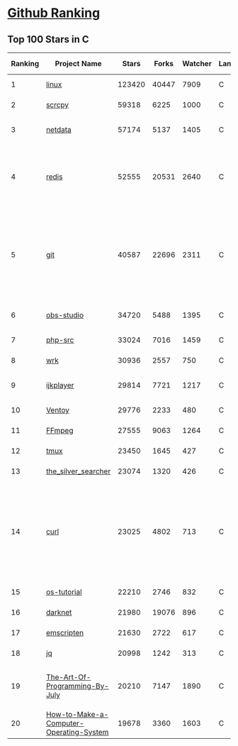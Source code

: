 [Github Ranking](../README.md)
==========

## Top 100 Stars in C

| Ranking | Project Name | Stars | Forks | Watcher | Language | Pull Requests | Open Issues |  Total Issues | Description | Create At | Last Commit |
| ------- | ------------ | ----- | ----- | -------- | ----------- | ----------- | ------- | ------- | ------- | ------- | ------- |
| 1 | [linux](https://github.com/torvalds/linux) | 123420 | 40447 | 7909 | C | 761 | 0 | 0 | Linux kernel source tree | 2011-09-04T22:48:12Z | 2021-12-31T13:39:24Z |
| 2 | [scrcpy](https://github.com/Genymobile/scrcpy) | 59318 | 6225 | 1000 | C | 257 | 850 | 2624 | Display and control your Android device | 2017-11-21T18:00:27Z | 2021-12-31T13:44:05Z |
| 3 | [netdata](https://github.com/netdata/netdata) | 57174 | 5137 | 1405 | C | 5443 | 161 | 6432 | Real-time performance monitoring, done right! https://www.netdata.cloud | 2013-06-17T18:39:10Z | 2021-12-31T13:00:31Z |
| 4 | [redis](https://github.com/redis/redis) | 52555 | 20531 | 2640 | C | 4731 | 1614 | 5174 | Redis is an in-memory database that persists on disk. The data model is key-value, but many different kind of values are supported: Strings, Lists, Sets, Sorted Sets, Hashes, Streams, HyperLogLogs, Bitmaps. | 2009-03-21T22:32:25Z | 2021-12-31T12:08:13Z |
| 5 | [git](https://github.com/git/git) | 40587 | 22696 | 2311 | C | 1001 | 0 | 0 | Git Source Code Mirror - This is a publish-only repository but pull requests can be turned into patches to the mailing list via GitGitGadget (https://gitgitgadget.github.io/). Please follow Documentation/SubmittingPatches procedure for any of your improvements. | 2008-07-23T14:21:26Z | 2021-12-31T13:02:10Z |
| 6 | [obs-studio](https://github.com/obsproject/obs-studio) | 34720 | 5488 | 1395 | C | 3728 | 466 | 1806 | OBS Studio - Free and open source software for live streaming and screen recording | 2013-10-01T02:40:31Z | 2021-12-31T13:38:46Z |
| 7 | [php-src](https://github.com/php/php-src) | 33024 | 7016 | 1459 | C | 7774 | 30 | 61 | The PHP Interpreter | 2011-06-16T01:52:25Z | 2021-12-31T11:17:11Z |
| 8 | [wrk](https://github.com/wg/wrk) | 30936 | 2557 | 750 | C | 117 | 109 | 360 | Modern HTTP benchmarking tool | 2012-03-20T11:12:28Z | 2021-12-31T12:19:33Z |
| 9 | [ijkplayer](https://github.com/bilibili/ijkplayer) | 29814 | 7721 | 1217 | C | 217 | 2643 | 5132 | Android/iOS video player based on FFmpeg n3.4, with MediaCodec, VideoToolbox support. | 2013-06-03T04:12:04Z | 2021-12-31T09:25:42Z |
| 10 | [Ventoy](https://github.com/ventoy/Ventoy) | 29776 | 2233 | 480 | C | 201 | 232 | 1062 | A new bootable USB solution. | 2020-03-10T15:19:19Z | 2021-12-31T13:42:03Z |
| 11 | [FFmpeg](https://github.com/FFmpeg/FFmpeg) | 27555 | 9063 | 1264 | C | 375 | 0 | 0 | Mirror of https://git.ffmpeg.org/ffmpeg.git | 2011-04-14T14:12:38Z | 2021-12-31T09:30:20Z |
| 12 | [tmux](https://github.com/tmux/tmux) | 23450 | 1645 | 427 | C | 462 | 18 | 2554 | tmux source code | 2015-06-03T23:32:55Z | 2021-12-31T12:39:40Z |
| 13 | [the_silver_searcher](https://github.com/ggreer/the_silver_searcher) | 23074 | 1320 | 426 | C | 677 | 384 | 785 | A code-searching tool similar to ack, but faster. | 2011-11-19T19:50:47Z | 2021-12-31T13:22:11Z |
| 14 | [curl](https://github.com/curl/curl) | 23025 | 4802 | 713 | C | 4876 | 13 | 3118 | A command line tool and library for transferring data with URL syntax, supporting DICT, FILE, FTP, FTPS, GOPHER, GOPHERS, HTTP, HTTPS, IMAP, IMAPS, LDAP, LDAPS, MQTT, POP3, POP3S, RTMP, RTMPS, RTSP, SCP, SFTP, SMB, SMBS, SMTP, SMTPS, TELNET and TFTP. libcurl offers a myriad of powerful features | 2010-03-18T22:32:22Z | 2021-12-31T11:04:00Z |
| 15 | [os-tutorial](https://github.com/cfenollosa/os-tutorial) | 22210 | 2746 | 832 | C | 87 | 52 | 136 | How to create an OS from scratch | 2014-09-29T08:39:34Z | 2021-12-31T12:29:22Z |
| 16 | [darknet](https://github.com/pjreddie/darknet) | 21980 | 19076 | 896 | C | 249 | 1725 | 2248 | Convolutional Neural Networks | 2014-04-11T07:59:16Z | 2021-12-31T06:05:19Z |
| 17 | [emscripten](https://github.com/emscripten-core/emscripten) | 21630 | 2722 | 617 | C | 8694 | 894 | 7058 | Emscripten: An LLVM-to-WebAssembly Compiler | 2011-02-12T05:23:30Z | 2021-12-31T13:25:00Z |
| 18 | [jq](https://github.com/stedolan/jq) | 20998 | 1242 | 313 | C | 534 | 591 | 1850 | Command-line JSON processor | 2012-07-18T19:57:25Z | 2021-12-31T13:48:45Z |
| 19 | [The-Art-Of-Programming-By-July](https://github.com/julycoding/The-Art-Of-Programming-By-July) | 20210 | 7147 | 1890 | C | 343 | 47 | 130 | 本项目曾冲到全球第一，干货集锦见本页面最底部，另完整精致的纸质版《编程之法：面试和算法心得》已在京东/当当上销售 | 2013-12-14T10:00:06Z | 2021-12-31T05:48:28Z |
| 20 | [How-to-Make-a-Computer-Operating-System](https://github.com/SamyPesse/How-to-Make-a-Computer-Operating-System) | 19678 | 3360 | 1603 | C | 95 | 44 | 71 | How to Make a Computer Operating System in C++ | 2013-11-29T17:36:32Z | 2021-12-30T20:56:11Z |

